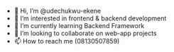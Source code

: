 - 👋 Hi, I’m @udechukwu-ekene
- 👀 I’m interested in frontend & backend development
- 🌱 I’m currently learning Backend Framework 
- 💞️ I’m looking to collaborate on web-app projects
- 📫 How to reach me (08130507859)

<!---
udechukwu-ekene/udechukwu-ekene is a ✨ special ✨ repository because its `README.md` (this file) appears on your GitHub profile.
You can click the Preview link to take a look at your changes.
--->
